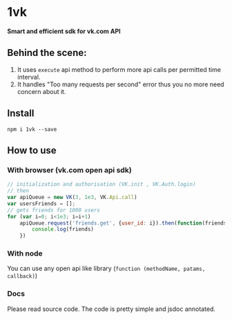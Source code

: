 # 1vk
**Smart and efficient sdk for vk.com API**
## Behind the scene:
1. It uses `execute` api method to perform more api calls per permitted time interval.
2. It handles "Too many requests per second" error thus you no more need concern about it.


## Install
`` npm i 1vk --save ``

## How to use
### With browser (vk.com open api sdk)

```javascript
// initialization and authorisation (VK.init , VK.Auth.login)
// then
var apiQueue = new VK(3, 1e3, VK.Api.call)
var usersFriends = [];
// gets friends for 1000 users
for (var i=0; i<1e3; i=i+1)
    apiQueue.request('friends.get', {user_id: i}).then(function(friends) {
        console.log(friends)
    })
```

### With node
You can use any open api like library (`function (methodName, patams, callback)`)

### Docs
Please read source code. The code is pretty simple and jsdoc annotated.

